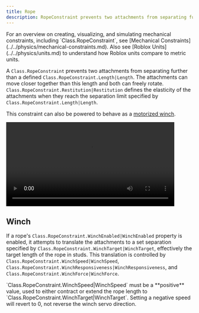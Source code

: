 ```yaml
---
title: Rope
description: RopeConstraint prevents two attachments from separating further than a defined length, with optional behavior as an extending or contracting winch.
---
```


<Alert severity="info">
For an overview on creating, visualizing, and simulating mechanical constraints, including `Class.RopeConstraint`, see [Mechanical Constraints](../../physics/mechanical-constraints.md). Also see [Roblox&nbsp;Units](../../physics/units.md) to understand how Roblox units compare to metric units.
</Alert>

A `Class.RopeConstraint` prevents two attachments from separating further than a defined `Class.RopeConstraint.Length|Length`. The attachments can move closer together than this length and both can freely rotate. `Class.RopeConstraint.Restitution|Restitution` defines the elasticity of the attachments when they reach the separation limit specified by `Class.RopeConstraint.Length|Length`.

This constraint can also be powered to behave as a [motorized winch](#winch).

<video controls src="../../assets/physics/constraints/Rope-Demo.mp4" width="90%" alt="Demo video of RopeConstraint"></video>

## Winch

If a rope's `Class.RopeConstraint.WinchEnabled|WinchEnabled` property is enabled, it attempts to translate the attachments to a set separation specified by `Class.RopeConstraint.WinchTarget|WinchTarget`, effectively the target length of the rope in studs. This translation is controlled by `Class.RopeConstraint.WinchSpeed|WinchSpeed`, `Class.RopeConstraint.WinchResponsiveness|WinchResponsiveness`, and `Class.RopeConstraint.WinchForce|WinchForce`.

<Alert severity="info">
`Class.RopeConstraint.WinchSpeed|WinchSpeed` must be a **positive** value, used to either contract or extend the rope length to `Class.RopeConstraint.WinchTarget|WinchTarget`. Setting a negative speed will revert to&nbsp;0, not reverse the winch servo direction.
</Alert>
